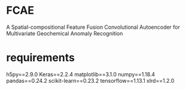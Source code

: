 # FCAE
A Spatial-compositional Feature Fusion Convolutional Autoencoder for Multivariate Geochemical Anomaly Recognition
# requirements
h5py==2.9.0
Keras==2.2.4
matplotlib==3.1.0
numpy==1.18.4
pandas==0.24.2
scikit-learn==0.23.2
tensorflow==1.13.1
xlrd==1.2.0

